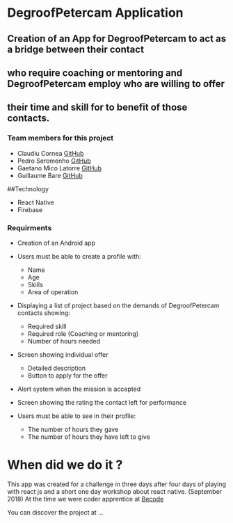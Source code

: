 # DegroofPetercam Application

## Creation of an App for DegroofPetercam to act as a bridge between their contact
## who require coaching or mentoring and DegroofPetercam employ who are willing to offer 
## their time and skill for to benefit of those contacts.

### Team members for this project

* Claudiu Cornea [GitHub](https://github.com/ClaudiuCornea)
* Pedro Seromenho [GitHub](https://github.com/pedroseromenho)
* Gaetano Mico Latorre [GitHub](https://github.com/Gaet8802)
* Guillaume Bare [GitHub](https://github.com/Bare-Guillaume)

##Technology

* React Native
* Firebase

### Requirments

* Creation of an Android app
* Users must be able to create a profile with:
    * Name
    * Age
    * Skills
    * Area of operation 

* Displaying a list of project based on the demands of DegroofPetercam contacts showing:
    * Required skill
    * Required role (Coaching or mentoring)
    * Number of hours needed
    

* Screen showing individual offer
    * Detailed description
    * Button to apply for the offer

* Alert system when the mission is accepted

* Screen showing the rating the contact left for performance

* Users must be able to see in their profile:
    * The number of hours they gave 
    * The number of hours they have left to give

# When did we do it ?

This app was created for a challenge in three days after four days of playing with react js and a 
short one day workshop about react native. (September 2018)
At the time we were coder apprentice at [Becode](https://becode.org/)

You can discover the project at ...








    
